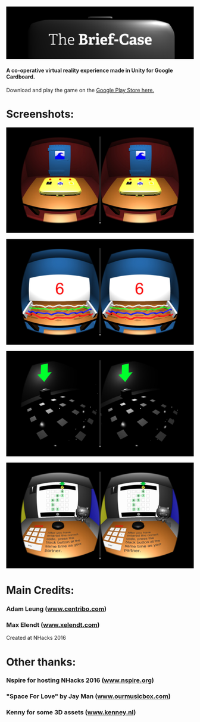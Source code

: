 
![Example](Screenshots/Banner.png?raw=true "Logo")
#### A co-operative virtual reality experience made in Unity for Google Cardboard.
Download and play the game on the [Google Play Store here.](https://play.google.com/store/apps/details?id=com.Centribo.The_Brief_Case)

# Screenshots:
![Example](Screenshots/ss_1.png?raw=true "Screenshot 1")

![Example](Screenshots/ss_2.png?raw=true "Screenshot 2")

![Example](Screenshots/ss_3.png?raw=true "Screenshot 3")

![Example](Screenshots/ss_4.png?raw=true "Screenshot 4")

# Main Credits:
### Adam Leung (www.centribo.com)
### Max Elendt (www.xelendt.com)
Created at NHacks 2016

# Other thanks:
### Nspire for hosting NHacks 2016 (www.nspire.org)
### "Space For Love" by Jay Man (www.ourmusicbox.com)
### Kenny for some 3D assets (www.kenney.nl)